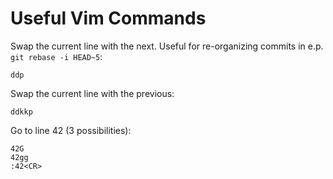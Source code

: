 # Useful Vim Commands

Swap the current line with the next. Useful for re-organizing commits in e.p.
`git rebase -i HEAD~5`:

    ddp

Swap the current line with the previous:

    ddkkp

Go to line 42 (3 possibilities):

    42G
    42gg
    :42<CR>

